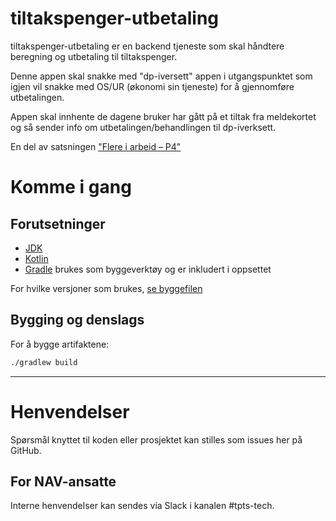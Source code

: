 tiltakspenger-utbetaling
========================

tiltakspenger-utbetaling er en backend tjeneste som skal håndtere beregning og utbetaling til tiltakspenger.

Denne appen skal snakke med "dp-iversett" appen i utgangspunktet som igjen vil snakke med OS/UR (økonomi sin tjeneste) for å gjennomføre utbetalingen.

Appen skal innhente de dagene bruker har gått på et tiltak fra meldekortet og så sender info om utbetalingen/behandlingen til dp-iverksett. 

En del av satsningen ["Flere i arbeid – P4"](https://memu.no/artikler/stor-satsing-skal-fornye-navs-utdaterte-it-losninger-og-digitale-verktoy/)

# Komme i gang
## Forutsetninger
- [JDK](https://jdk.java.net/)
- [Kotlin](https://kotlinlang.org/)
- [Gradle](https://gradle.org/) brukes som byggeverktøy og er inkludert i oppsettet

For hvilke versjoner som brukes, [se byggefilen](build.gradle.kts)

## Bygging og denslags
For å bygge artifaktene:

```sh
./gradlew build
```

---

# Henvendelser

Spørsmål knyttet til koden eller prosjektet kan stilles som issues her på GitHub.

## For NAV-ansatte

Interne henvendelser kan sendes via Slack i kanalen #tpts-tech.
